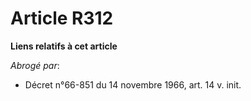 # Article R312

**Liens relatifs à cet article**

_Abrogé par_:

  - Décret n°66-851 du 14 novembre 1966, art. 14 v. init.
